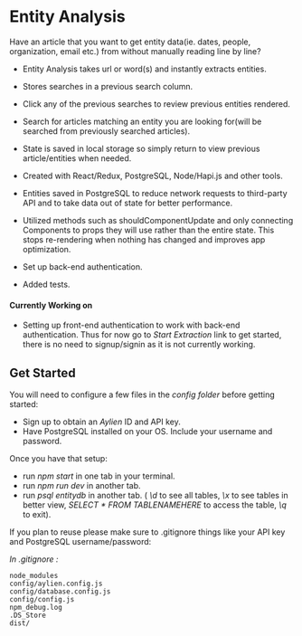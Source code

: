 # Entity Analysis

Have an article that you want to get entity data(ie. dates, people, organization, email etc.) from without manually reading line by line?

+ Entity Analysis takes url or word(s) and instantly extracts entities.
+ Stores searches in a previous search column.
+ Click any of the previous searches to review previous entities rendered.
+ Search for articles matching an entity you are looking for(will be searched from previously searched articles).
+ State is saved in local storage so simply return to view previous article/entities when needed.

+ Created with React/Redux, PostgreSQL, Node/Hapi.js and other tools. 
+ Entities saved in PostgreSQL to reduce network requests to third-party API and to take data out of state for better performance.
+ Utilized methods such as shouldComponentUpdate and only connecting Components to props they will use rather than the entire state. This stops re-rendering when nothing has changed and improves app optimization.
+ Set up back-end authentication.
+ Added tests.

#### Currently Working on

+ Setting up front-end authentication to work with back-end authentication. Thus for now go to *Start Extraction* link to get started, there is no need to signup/signin as it is not currently working.

## Get Started

You will need to configure a few files in the *config folder* before getting started:

+ Sign up to obtain an *Aylien* ID and API key.
+ Have PostgreSQL installed on your OS. Include your username and password.

Once you have that setup:

+ run *npm start* in one tab in your terminal.
+ run *npm run dev* in another tab.
+ run *psql entitydb* in another tab. ( *\d* to see all tables, *\x* to see tables in better view, *SELECT * FROM TABLENAMEHERE* to access the table, *\q* to exit).

If you plan to reuse please make sure to .gitignore things like your API key and PostgreSQL username/password:

*In .gitignore :*

    node_modules   
    config/aylien.config.js   
    config/database.config.js   
    config/config.js   
    npm_debug.log   
    .DS_Store   
    dist/